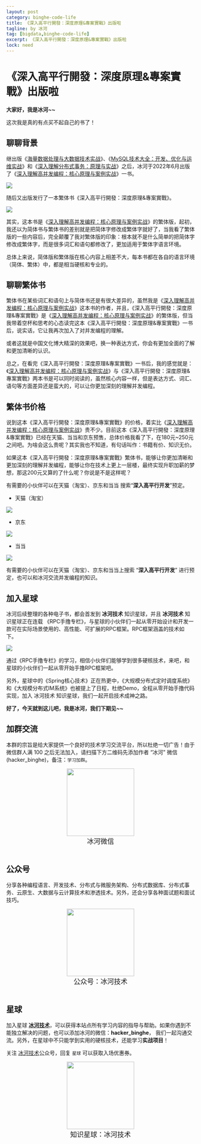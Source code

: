 ```yaml
---
layout: post
category: binghe-code-life
title: 《深入高平行開發：深度原理&專案實戰》出版啦
tagline: by 冰河
tag: [bigdata,binghe-code-life]
excerpt: 《深入高平行開發：深度原理&專案實戰》出版啦 
lock: need
---
```


# 《深入高平行開發：深度原理&專案實戰》出版啦

**大家好，我是冰河~~**

这次我是真的有点买不起自己的书了！

## 聊聊背景

继出版《[海量数据处理与大数据技术实战](https://binghe.blog.csdn.net/article/details/108271904)》、《[MySQL技术大全：开发、优化与运维实战](https://binghe.blog.csdn.net/article/details/111938297)》和《[深入理解分布式事务：原理与实战](https://binghe.blog.csdn.net/article/details/120882035)》之后，冰河于2022年6月出版了《[深入理解高并发编程：核心原理与案例实战](https://binghe.blog.csdn.net/article/details/125331636)》一书。

![](https://img-blog.csdnimg.cn/64d99020d9124201a8c42d3e3ca7e963.png)


随后又出版发行了一本繁体书《深入高平行開發：深度原理&專案實戰》。

![](https://img-blog.csdnimg.cn/06db1e7cf3bd441e9fa0c3e00009df60.png)


其实，这本书是《[深入理解高并发编程：核心原理与案例实战](https://binghe.blog.csdn.net/article/details/125331636)》的繁体版，起初，我还以为简体书与繁体书的差别就是把简体字修改成繁体字就好了，当我看了繁体版的一些内容后，完全颠覆了我对繁体版的印象：根本就不是什么简单的把简体字修改成繁体字，而是很多词汇和语句都修改了，更加适用于繁体字语言环境。

总体上来说，简体版和繁体版在核心内容上相差不大，每本书都在各自的语言环境（简体、繁体）中，都是相当硬核和专业的。

## 聊聊繁体书

繁体书在某些词汇和语句上与简体书还是有很大差异的，虽然我是《[深入理解高并发编程：核心原理与案例实战](https://binghe.blog.csdn.net/article/details/125331636)》这本书的作者，并且，《深入高平行開發：深度原理&專案實戰》是《[深入理解高并发编程：核心原理与案例实战](https://binghe.blog.csdn.net/article/details/125331636)》的繁体版，但当我带着空杯和思考的心态读完这本《深入高平行開發：深度原理&專案實戰》一书后，说实话，它让我再次加入了对并发编程的理解。

或者这就是中国文化博大精深的效果吧，换一种表达方式，你会有更加全面的了解和更加清晰的认识。

总之，在看完《深入高平行開發：深度原理&專案實戰》一书后，我的感觉就是：《[深入理解高并发编程：核心原理与案例实战](https://binghe.blog.csdn.net/article/details/125331636)》与《深入高平行開發：深度原理&專案實戰》两本书是可以同时阅读的，虽然核心内容一样，但是表达方式、词汇、语句等方面差异还是蛮大的，可以让你更加深刻的理解并发编程。

## 繁体书价格

说到这本《深入高平行開發：深度原理&專案實戰》的价格，着实比《[深入理解高并发编程：核心原理与案例实战](https://binghe.blog.csdn.net/article/details/125331636)》贵不少。目前这本《深入高平行開發：深度原理&專案實戰》已经在天猫、当当和京东预售，总体价格我看了下，在180元~250元之间吧。为啥会这么贵呢？其实我也不知道，有句话叫作：书籍有价、知识无价。

如果这本《深入高平行開發：深度原理&專案實戰》繁体书，能够让你更加清晰和更加深刻的理解并发编程，能够让你在技术上更上一层楼，最终实现升职加薪的梦想，那这200元又算的了什么呢？你说是不是这样呢？

有需要的小伙伴可以在天猫（淘宝）、京东和当当 搜索“**深入高平行开发**”预定。

* 天猫（淘宝）

![](https://img-blog.csdnimg.cn/e2e7548720b84f28aa6f986e0c6a5eb8.png)




* 京东

![](https://img-blog.csdnimg.cn/4c0b60927400423baf98b95e05b0005c.png)




* 当当

![](https://img-blog.csdnimg.cn/8b5298505d004b4f91cb70f687386888.png)




有需要的小伙伴可以在天猫（淘宝）、京东和当当上搜索 “**深入高平行开发**” 进行预定，也可以和冰河交流并发编程的知识。

## 加入星球

冰河后续整理的各种电子书，都会首发到 **冰河技术** 知识星球，并且 **冰河技术** 知识星球正在连载 《RPC手撸专栏》，与星球的小伙伴们一起从零开始设计和开发一款可在实际场景使用的、高性能、可扩展的RPC框架。RPC框架涵盖的技术如下。

![](https://img-blog.csdnimg.cn/3a114acd8d624867a40c177895fa12e6.png)


通过《RPC手撸专栏》的学习，相信小伙伴们能够学到很多硬核技术，来吧，和星球的小伙伴们一起从零开始手撸RPC框架吧。

另外，星球中的《Spring核心技术》正在热更中，《大规模分布式定时调度系统》和《大规模分布式IM系统》也被提上了日程，杜绝Demo，全程从零开始手撸代码实现，加入 冰河技术 知识星球，我们一起开启技术成神之路。

**好了，今天就到这儿吧，我是冰河，我们下期见~~**


## 加群交流

本群的宗旨是给大家提供一个良好的技术学习交流平台，所以杜绝一切广告！由于微信群人满 100 之后无法加入，请扫描下方二维码先添加作者 “冰河” 微信(hacker_binghe)，备注：`学习加群`。



<div align="center">
    <img src="https://binghe.gitcode.host/images/personal/hacker_binghe.jpg?raw=true" width="180px">
    <div style="font-size: 18px;">冰河微信</div>
    <br/>
</div>



## 公众号

分享各种编程语言、开发技术、分布式与微服务架构、分布式数据库、分布式事务、云原生、大数据与云计算技术和渗透技术。另外，还会分享各种面试题和面试技巧。

<div align="center">
    <img src="https://img-blog.csdnimg.cn/20210426115714643.jpg?raw=true" width="180px">
    <div style="font-size: 18px;">公众号：冰河技术</div>
    <br/>
</div>


## 星球

加入星球 **[冰河技术](http://m6z.cn/6aeFbs)**，可以获得本站点所有学习内容的指导与帮助。如果你遇到不能独立解决的问题，也可以添加冰河的微信：**hacker_binghe**， 我们一起沟通交流。另外，在星球中不只能学到实用的硬核技术，还能学习**实战项目**！

关注 [冰河技术](https://img-blog.csdnimg.cn/20210426115714643.jpg?raw=true)公众号，回复 `星球` 可以获取入场优惠券。

<div align="center">
    <img src="https://binghe.gitcode.host/images/personal/xingqiu.png?raw=true" width="180px">
    <div style="font-size: 18px;">知识星球：冰河技术</div>
    <br/>
</div>